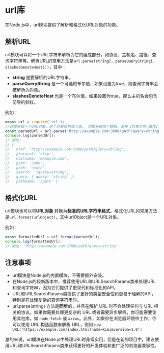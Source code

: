 # url库

在Node.js中，url模块提供了解析和格式化URL对象的功能。

## 解析URL

url模块可以将一个URL字符串解析为它的组成部分，如协议、主机名、路径、查询字符串等。解析URL的常用方法是`url.parse(string[, parseQueryString[, slashesDenoteHost]])`，其中：

* **string** 是要解析的URL字符串。
* **parseQueryString** 是一个可选的布尔值，如果设置为true，则查询字符串会被解析为对象。
* **slashesDenoteHost** 也是一个布尔值，如果设置为true，那么主机名会包含前导的斜杠。

例如：

```js
const url = require('url');
//这是获取一个URL对象，这个对象结构如下面。 想要获取哪个数据，直接【对象实例.属性】
const parsedUrl = url.parse('http://example.com:3000/path?query=string', true);
console.log(parsedUrl);
// 输出:
// {
//   href: 'http://example.com:3000/path?query=string',
//   protocol: 'http:',
//   hostname: 'example.com',
//   port: '3000',
//   path: '/path',
//   search: '?query=string',
//   query: { query: 'string' },
//   pathname: '/path' }
```

## 格式化URL

url模块也可以将**URL对象** 转换为**标准的URL字符串格式**。格式化URL的常用方法是`url.format(urlObject)`，其中urlObject是一个URL对象。

例如：

```js
const formattedUrl = url.format(parsedUrl);
console.log(formattedUrl);
// 输出: 'http://example.com:3000/path?query=string'
```

## 注意事项

* url模块是Node.js的内置模块，不需要额外安装。
* 在Node.js的较新版本中，推荐使用URL和URLSearchParams类来处理URL和查询字符串，因为它们提供了更现代和标准化的API。
* URL和URLSearchParams类提供了更好的类型安全性和更易于理解的API，特别是在处理复杂的查询字符串时。
* url.parse(string) 方法是**同步**的，并且在解析 URL 时不会处理任何与 URL 相关的协议。如果你需要处理更复杂的 URL 或者需要异步解析，你可能需要使用其他库，如 `node-fetch` 或 `axios`。此外，如果你在浏览器环境中工作，你可以使用 URL 构造函数来解析 URL，例如 `new URL('https://example.com/index.html?name=Kimi&version=1.0')`

总的来说，url模块在Node.js中处理URL时非常实用，但是在新的项目中，建议使用URL和URLSearchParams类来获得更好的开发体验和更广泛的浏览器兼容性。
